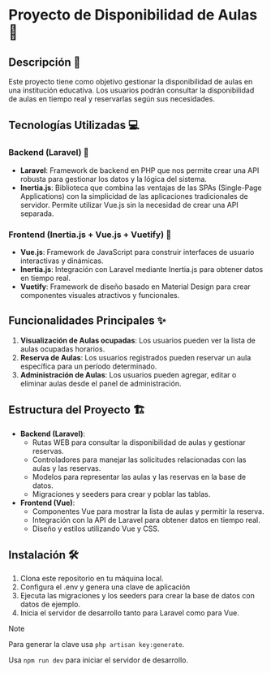 # Proyecto de Disponibilidad de Aulas 🏫

## Descripción 📝
Este proyecto tiene como objetivo gestionar la disponibilidad de aulas en una institución educativa. Los usuarios podrán consultar la disponibilidad de aulas en tiempo real y reservarlas según sus necesidades.

## Tecnologías Utilizadas 💻
### Backend (Laravel) 🚀
- **Laravel**: Framework de backend en PHP que nos permite crear una API robusta para gestionar los datos y la lógica del sistema.
- **Inertia.js**: Biblioteca que combina las ventajas de las SPAs (Single-Page Applications) con la simplicidad de las aplicaciones tradicionales de servidor. Permite utilizar Vue.js sin la necesidad de crear una API separada.

### Frontend (Inertia.js + Vue.js + Vuetify) 🎨
- **Vue.js**: Framework de JavaScript para construir interfaces de usuario interactivas y dinámicas.
- **Inertia.js**: Integración con Laravel mediante Inertia.js para obtener datos en tiempo real.
- **Vuetify**: Framework de diseño basado en Material Design para crear componentes visuales atractivos y funcionales.


## Funcionalidades Principales ✨
1. **Visualización de Aulas ocupadas**: Los usuarios pueden ver la lista de aulas ocupadas horarios.
2. **Reserva de Aulas**: Los usuarios registrados pueden reservar un aula específica para un período determinado.
3. **Administración de Aulas**: Los usuarios pueden agregar, editar o eliminar aulas desde el panel de administración.

## Estructura del Proyecto 🏗️
- **Backend (Laravel)**:
    - Rutas WEB para consultar la disponibilidad de aulas y gestionar reservas.
    - Controladores para manejar las solicitudes relacionadas con las aulas y las reservas.
    - Modelos para representar las aulas y las reservas en la base de datos.
    - Migraciones y seeders para crear y poblar las tablas.
- **Frontend (Vue)**:
    - Componentes Vue para mostrar la lista de aulas y permitir la reserva.
    - Integración con la API de Laravel para obtener datos en tiempo real.
    - Diseño y estilos utilizando Vue y CSS.

## Instalación 🛠️
1. Clona este repositorio en tu máquina local.
2. Configura el .env y genera una clave de aplicación
2. Ejecuta las migraciones y los seeders para crear la base de datos con datos de ejemplo.
3. Inicia el servidor de desarrollo tanto para Laravel como para Vue.
> [!NOTE]
> Para generar la clave usa `php artisan key:generate`.
>
> Usa `npm run dev` para iniciar el servidor de desarrollo.
